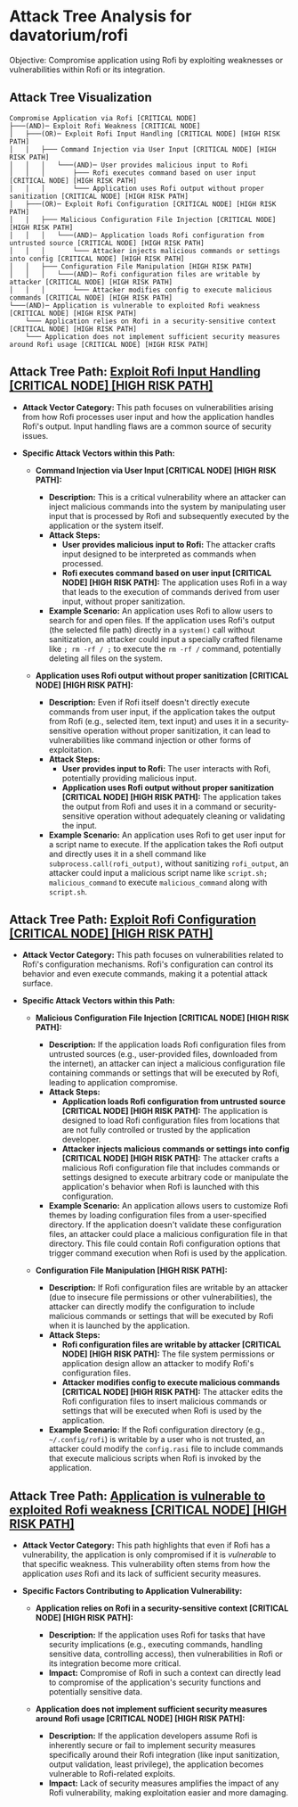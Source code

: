 # Attack Tree Analysis for davatorium/rofi

Objective: Compromise application using Rofi by exploiting weaknesses or vulnerabilities within Rofi or its integration.

## Attack Tree Visualization

```
Compromise Application via Rofi [CRITICAL NODE]
├───(AND)─ Exploit Rofi Weakness [CRITICAL NODE]
│   ├───(OR)─ Exploit Rofi Input Handling [CRITICAL NODE] [HIGH RISK PATH]
│   │   ├─── Command Injection via User Input [CRITICAL NODE] [HIGH RISK PATH]
│   │   │   └───(AND)─ User provides malicious input to Rofi
│   │   │       ├─── Rofi executes command based on user input [CRITICAL NODE] [HIGH RISK PATH]
│   │   │       └─── Application uses Rofi output without proper sanitization [CRITICAL NODE] [HIGH RISK PATH]
│   ├───(OR)─ Exploit Rofi Configuration [CRITICAL NODE] [HIGH RISK PATH]
│   │   ├─── Malicious Configuration File Injection [CRITICAL NODE] [HIGH RISK PATH]
│   │   │   └───(AND)─ Application loads Rofi configuration from untrusted source [CRITICAL NODE] [HIGH RISK PATH]
│   │   │       └─── Attacker injects malicious commands or settings into config [CRITICAL NODE] [HIGH RISK PATH]
│   │   ├─── Configuration File Manipulation [HIGH RISK PATH]
│   │   │   └───(AND)─ Rofi configuration files are writable by attacker [CRITICAL NODE] [HIGH RISK PATH]
│   │   │       └─── Attacker modifies config to execute malicious commands [CRITICAL NODE] [HIGH RISK PATH]
└───(AND)─ Application is vulnerable to exploited Rofi weakness [CRITICAL NODE] [HIGH RISK PATH]
    └─── Application relies on Rofi in a security-sensitive context [CRITICAL NODE] [HIGH RISK PATH]
    └─── Application does not implement sufficient security measures around Rofi usage [CRITICAL NODE] [HIGH RISK PATH]
```

## Attack Tree Path: [Exploit Rofi Input Handling [CRITICAL NODE] [HIGH RISK PATH]](./attack_tree_paths/exploit_rofi_input_handling__critical_node___high_risk_path_.md)

*   **Attack Vector Category:** This path focuses on vulnerabilities arising from how Rofi processes user input and how the application handles Rofi's output. Input handling flaws are a common source of security issues.

*   **Specific Attack Vectors within this Path:**

    *   **Command Injection via User Input [CRITICAL NODE] [HIGH RISK PATH]:**
        *   **Description:** This is a critical vulnerability where an attacker can inject malicious commands into the system by manipulating user input that is processed by Rofi and subsequently executed by the application or the system itself.
        *   **Attack Steps:**
            *   **User provides malicious input to Rofi:** The attacker crafts input designed to be interpreted as commands when processed.
            *   **Rofi executes command based on user input [CRITICAL NODE] [HIGH RISK PATH]:** The application uses Rofi in a way that leads to the execution of commands derived from user input, without proper sanitization.
        *   **Example Scenario:** An application uses Rofi to allow users to search for and open files. If the application uses Rofi's output (the selected file path) directly in a `system()` call without sanitization, an attacker could input a specially crafted filename like `; rm -rf / ;` to execute the `rm -rf /` command, potentially deleting all files on the system.

    *   **Application uses Rofi output without proper sanitization [CRITICAL NODE] [HIGH RISK PATH]:**
        *   **Description:** Even if Rofi itself doesn't directly execute commands from user input, if the application takes the output from Rofi (e.g., selected item, text input) and uses it in a security-sensitive operation without proper sanitization, it can lead to vulnerabilities like command injection or other forms of exploitation.
        *   **Attack Steps:**
            *   **User provides input to Rofi:** The user interacts with Rofi, potentially providing malicious input.
            *   **Application uses Rofi output without proper sanitization [CRITICAL NODE] [HIGH RISK PATH]:** The application takes the output from Rofi and uses it in a command or security-sensitive operation without adequately cleaning or validating the input.
        *   **Example Scenario:** An application uses Rofi to get user input for a script name to execute. If the application takes the Rofi output and directly uses it in a shell command like `subprocess.call(rofi_output)`, without sanitizing `rofi_output`, an attacker could input a malicious script name like `script.sh; malicious_command` to execute `malicious_command` along with `script.sh`.

## Attack Tree Path: [Exploit Rofi Configuration [CRITICAL NODE] [HIGH RISK PATH]](./attack_tree_paths/exploit_rofi_configuration__critical_node___high_risk_path_.md)

*   **Attack Vector Category:** This path focuses on vulnerabilities related to Rofi's configuration mechanisms. Rofi's configuration can control its behavior and even execute commands, making it a potential attack surface.

*   **Specific Attack Vectors within this Path:**

    *   **Malicious Configuration File Injection [CRITICAL NODE] [HIGH RISK PATH]:**
        *   **Description:** If the application loads Rofi configuration files from untrusted sources (e.g., user-provided files, downloaded from the internet), an attacker can inject a malicious configuration file containing commands or settings that will be executed by Rofi, leading to application compromise.
        *   **Attack Steps:**
            *   **Application loads Rofi configuration from untrusted source [CRITICAL NODE] [HIGH RISK PATH]:** The application is designed to load Rofi configuration files from locations that are not fully controlled or trusted by the application developer.
            *   **Attacker injects malicious commands or settings into config [CRITICAL NODE] [HIGH RISK PATH]:** The attacker crafts a malicious Rofi configuration file that includes commands or settings designed to execute arbitrary code or manipulate the application's behavior when Rofi is launched with this configuration.
        *   **Example Scenario:** An application allows users to customize Rofi themes by loading configuration files from a user-specified directory. If the application doesn't validate these configuration files, an attacker could place a malicious configuration file in that directory. This file could contain Rofi configuration options that trigger command execution when Rofi is used by the application.

    *   **Configuration File Manipulation [HIGH RISK PATH]:**
        *   **Description:** If Rofi configuration files are writable by an attacker (due to insecure file permissions or other vulnerabilities), the attacker can directly modify the configuration to include malicious commands or settings that will be executed by Rofi when it is launched by the application.
        *   **Attack Steps:**
            *   **Rofi configuration files are writable by attacker [CRITICAL NODE] [HIGH RISK PATH]:** The file system permissions or application design allow an attacker to modify Rofi's configuration files.
            *   **Attacker modifies config to execute malicious commands [CRITICAL NODE] [HIGH RISK PATH]:** The attacker edits the Rofi configuration files to insert malicious commands or settings that will be executed when Rofi is used by the application.
        *   **Example Scenario:** If the Rofi configuration directory (e.g., `~/.config/rofi`) is writable by a user who is not trusted, an attacker could modify the `config.rasi` file to include commands that execute malicious scripts when Rofi is invoked by the application.

## Attack Tree Path: [Application is vulnerable to exploited Rofi weakness [CRITICAL NODE] [HIGH RISK PATH]](./attack_tree_paths/application_is_vulnerable_to_exploited_rofi_weakness__critical_node___high_risk_path_.md)

*   **Attack Vector Category:** This path highlights that even if Rofi has a vulnerability, the application is only compromised if it is *vulnerable* to that specific weakness. This vulnerability often stems from how the application *uses* Rofi and its lack of sufficient security measures.

*   **Specific Factors Contributing to Application Vulnerability:**

    *   **Application relies on Rofi in a security-sensitive context [CRITICAL NODE] [HIGH RISK PATH]:**
        *   **Description:** If the application uses Rofi for tasks that have security implications (e.g., executing commands, handling sensitive data, controlling access), then vulnerabilities in Rofi or its integration become more critical.
        *   **Impact:** Compromise of Rofi in such a context can directly lead to compromise of the application's security functions and potentially sensitive data.

    *   **Application does not implement sufficient security measures around Rofi usage [CRITICAL NODE] [HIGH RISK PATH]:**
        *   **Description:**  If the application developers assume Rofi is inherently secure or fail to implement security measures specifically around their Rofi integration (like input sanitization, output validation, least privilege), the application becomes vulnerable to Rofi-related exploits.
        *   **Impact:** Lack of security measures amplifies the impact of any Rofi vulnerability, making exploitation easier and more damaging.

